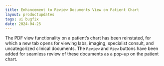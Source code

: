 ```yaml
---
title: Enhancement to Review Documents View on Patient Chart
layout: productupdates
tags: ui bugfix
date: 2024-04-25
---
```

The PDF view functionality on a patient’s chart has been reinstated, for which a new tab opens for viewing labs, imaging, specialist consult, and uncategorized clinical documents. The `Review` and `View` buttons have been added for seamless review of these documents as a pop-up on the patient chart.
